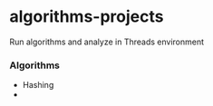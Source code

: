# algorithms-projects
Run algorithms and analyze in Threads environment 
### Algorithms
+ Hashing 
+ 